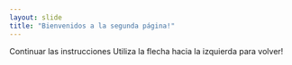 ```yaml
---
layout: slide
title: "Bienvenidos a la segunda página!"
---
```

Continuar las instrucciones 
Utiliza la flecha hacia la izquierda para volver!
